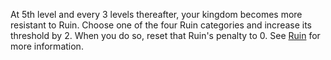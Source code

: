 At 5th level and every 3 levels thereafter, your kingdom becomes more resistant to Ruin. Choose one of the four Ruin categories and increase its threshold by 2. When you do so, reset that Ruin's penalty to 0. See [Ruin](https://2e.aonprd.com/Rules.aspx?ID=1784) for more information.